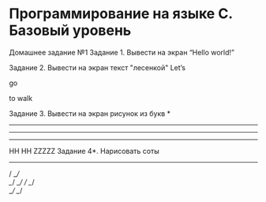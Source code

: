 # Программирование на языке С. Базовый уровень

Домашнее задание №1
Задание 1. Вывести на экран “Hello world!”

Задание 2. Вывести на экран текст "лесенкой"
Let’s

go

to walk

Задание 3. Вывести на экран рисунок из букв
   *
  ***
 *****
*******
 HH HH
 ZZZZZ
Задание 4*. Нарисовать соты
 __ __
/ \__/ \
\__/ \__/
/ \__/ \
\__/ \__/
